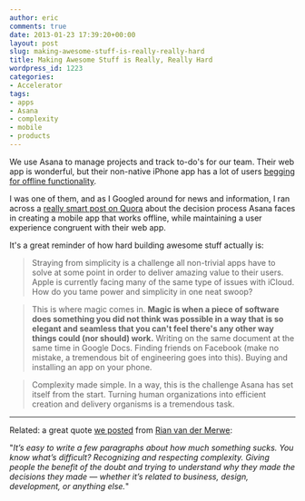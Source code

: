 ```yaml
---
author: eric
comments: true
date: 2013-01-23 17:39:20+00:00
layout: post
slug: making-awesome-stuff-is-really-really-hard
title: Making Awesome Stuff is Really, Really Hard
wordpress_id: 1223
categories:
- Accelerator
tags:
- apps
- Asana
- complexity
- mobile
- products
---
```


We use Asana to manage projects and track to-do's for our team. Their web app is wonderful, but their non-native iPhone app has a lot of users [begging for offline functionality](http://blog.asana.com/2012/09/our-iphone-app-levels-up/). 

I was one of them, and as I Googled around for news and information, I ran across a [really smart post on Quora](http://www.quora.com/Asana/Why-is-it-taking-months-for-Asana-to-deliver-a-native-mobile-app-with-offline-support) about the decision process Asana faces in creating a mobile app that works offline, while maintaining a user experience congruent with their web app. 

It's a great reminder of how hard building awesome stuff actually is: 

<!-- more --> 
 
> Straying from simplicity is a challenge all non-trivial apps have to solve at some point in order to deliver amazing value to their users. Apple is currently facing many of the same type of issues with iCloud. How do you tame power and simplicity in one neat swoop?

> This is where magic comes in. **Magic is when a piece of software does something you did not think was possible in a way that is so elegant and seamless that you can't feel there's any other way things could (nor should) work.** Writing on the same document at the same time in Google Docs. Finding friends on Facebook (make no mistake, a tremendous bit of engineering goes into this). Buying and installing an app on your phone.

> Complexity made simple. In a way, this is the challenge Asana has set itself from the start. Turning human organizations into efficient creation and delivery organisms is a tremendous task.

* * *

Related: a great quote [we posted](http://theironyard.com/blog/2012/12/lazy-friday-links-vol-2/) from [Rian van der Merwe](http://www.elezea.com/2012/12/maybe-it-doesnt-suck/): 

"_It’s easy to write a few paragraphs about how much something sucks. You know what’s difficult? Recognizing and respecting complexity. Giving people the benefit of the doubt and trying to understand why they made the decisions they made — whether it’s related to business, design, development, or anything else._"

